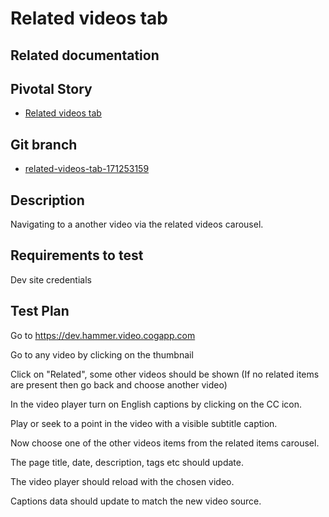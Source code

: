 <!-- Generate a new file using -->
<!-- sed -e "s/\Related videos tab/My story/" -e "s/\171253159/156128780/" -e "s/\related-videos-tab-171253159/`git_current_branch`/g" template.md | tee "`git_current_branch`.md" -->

# Related videos tab

## Related documentation

## Pivotal Story

* [Related videos tab](https://www.pivotaltracker.com/story/show/171253159)

## Git branch

* [related-videos-tab-171253159](https://github.com/HammerMuseum/hammer-video/tree/related-videos-tab-171253159)

## Description

Navigating to a another video via the related videos carousel.

## Requirements to test

Dev site credentials

## Test Plan

Go to https://dev.hammer.video.cogapp.com

Go to any video by clicking on the thumbnail

Click on "Related", some other videos should be shown (If no related items are present then go back and choose another video)

In the video player turn on English captions by clicking on the CC icon.

Play or seek to a point in the video with a visible subtitle caption.

Now choose one of the other videos items from the related items carousel.

The page title, date, description, tags etc should update.

The video player should reload with the chosen video.

Captions data should update to match the new video source.

